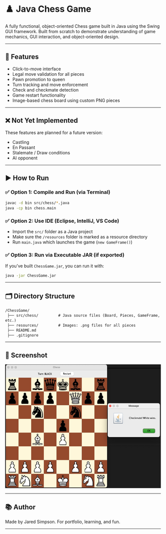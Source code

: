 # ♟️ Java Chess Game

A fully functional, object-oriented Chess game built in Java using the Swing GUI framework. Built from scratch to demonstrate understanding of game mechanics, GUI interaction, and object-oriented design.

---

## 🧠 Features

- Click-to-move interface
- Legal move validation for all pieces
- Pawn promotion to queen
- Turn tracking and move enforcement
- Check and checkmate detection
- Game restart functionality
- Image-based chess board using custom PNG pieces

---

## ❌ Not Yet Implemented

These features are planned for a future version:

- Castling
- En Passant
- Stalemate / Draw conditions
- AI opponent

---

## ▶️ How to Run

### ✅ Option 1: Compile and Run (via Terminal)

```bash
javac -d bin src/chess/*.java
java -cp bin chess.main
```

### ✅ Option 2: Use IDE (Eclipse, IntelliJ, VS Code)

- Import the `src/` folder as a Java project
- Make sure the `/resources` folder is marked as a resource directory
- Run `main.java` which launches the game (`new GameFrame()`)

### ✅ Option 3: Run via Executable JAR (if exported)

If you’ve built `ChessGame.jar`, you can run it with:

```bash
java -jar ChessGame.jar
```

---

## 🗂 Directory Structure

```
/ChessGame/
 ├── src/chess/         # Java source files (Board, Pieces, GameFrame, etc.)
 ├── resources/         # Images: .png files for all pieces
 ├── README.md
 ├── .gitignore
```

---

## 📸 Screenshot

<img src="resources/gameExample.png" width="600" height="400"/>

---

## 📚 Author

Made by Jared Simpson. For portfolio, learning, and fun.

---
